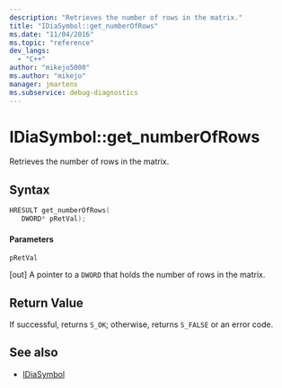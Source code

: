 ```yaml
---
description: "Retrieves the number of rows in the matrix."
title: "IDiaSymbol::get_numberOfRows"
ms.date: "11/04/2016"
ms.topic: "reference"
dev_langs:
  - "C++"
author: "mikejo5000"
ms.author: "mikejo"
manager: jmartens
ms.subservice: debug-diagnostics
---
```

# IDiaSymbol::get_numberOfRows

Retrieves the number of rows in the matrix.

## Syntax

```C++
HRESULT get_numberOfRows(
   DWORD* pRetVal);
```

#### Parameters
 `pRetVal`

[out] A pointer to a `DWORD` that holds the number of rows in the matrix.

## Return Value
 If successful, returns `S_OK`; otherwise, returns `S_FALSE` or an error code.

## See also
- [IDiaSymbol](../../debugger/debug-interface-access/idiasymbol.md)
